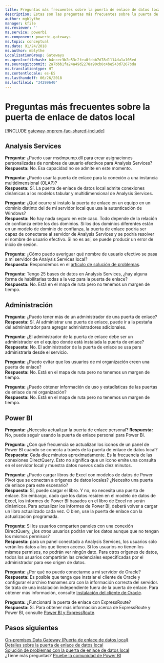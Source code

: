 ```yaml
---
title: Preguntas más frecuentes sobre la puerta de enlace de datos local
description: Estas son las preguntas más frecuentes sobre la puerta de enlace de datos local. Aquí se reúnen en un solo lugar las preguntas más frecuentes sobre la puerta de enlace.
author: mgblythe
manager: kfile
ms.reviewer: ''
ms.service: powerbi
ms.component: powerbi-gateways
ms.topic: conceptual
ms.date: 01/24/2018
ms.author: mblythe
LocalizationGroup: Gateways
ms.openlocfilehash: b4ecec3b2e53c2fea0fcbb7d78d1114da1a105ed
ms.sourcegitcommit: 2a7bbb1fa24a49d2278a90cb0c4be543d7267bda
ms.translationtype: HT
ms.contentlocale: es-ES
ms.lasthandoff: 06/26/2018
ms.locfileid: "34299640"
---
```

# <a name="on-premises-data-gateway-faq"></a>Preguntas más frecuentes sobre la puerta de enlace de datos local
<!-- Shared FAQ shared Include -->
[!INCLUDE [gateway-onprem-faq-shared-include](./includes/gateway-onprem-faq-shared-include.md)]

## <a name="analysis-services"></a>Analysis Services
**Pregunta:** ¿Puedo usar msdmpump.dll para crear asignaciones personalizadas de nombres de usuario efectivos para Analysis Services?  
**Respuesta:** No. Esa capacidad no se admite en este momento.

**Pregunta:** ¿Puedo usar la puerta de enlace para la conexión a una instancia multidimensional (OLAP)?  
**Respuesta:** Sí. La puerta de enlace de datos local admite conexiones dinámicas a los modelos tabular y multidimensional de Analysis Services.

**Pregunta:** ¿Qué ocurre si instalo la puerta de enlace en un equipo en un dominio distinto del de mi servidor local que usa la autenticación de Windows?  
**Respuesta:** No hay nada seguro en este caso. Todo depende de la relación de confianza entre los dos dominios. Si los dos dominios diferentes están en un modelo de dominio de confianza, la puerta de enlace podría ser capaz de conectarse al servidor de Analysis Services y se podría resolver el nombre de usuario efectivo. Si no es así, se puede producir un error de inicio de sesión.

**Pregunta:** ¿Cómo puedo averiguar qué nombre de usuario efectivo se pasa a mi servidor de Analysis Services local?  
**Respuesta:** Respondemos en el [artículo de solución de problemas](service-gateway-onprem-tshoot.md).

**Pregunta:** Tengo 25 bases de datos en Analysis Services, ¿hay alguna forma de habilitarlas todas a la vez para la puerta de enlace?  
**Respuesta:** No. Está en el mapa de ruta pero no tenemos un margen de tiempo.

## <a name="administration"></a>Administración
**Pregunta:** ¿Puedo tener más de un administrador de una puerta de enlace?  
**Respuesta:** Sí. Al administrar una puerta de enlace, puede ir a la pestaña del administrador para agregar administradores adicionales.

**Pregunta:** ¿El administrador de la puerta de enlace debe ser un administrador en el equipo donde está instalada la puerta de enlace?  
**Respuesta:** No. El administrador de la puerta de enlace se usa para administrarla desde el servicio.

**Pregunta:** ¿Puedo evitar que los usuarios de mi organización creen una puerta de enlace?  
**Respuesta:** No. Está en el mapa de ruta pero no tenemos un margen de tiempo.

**Pregunta:** ¿Puedo obtener información de uso y estadísticas de las puertas de enlace de mi organización?  
**Respuesta:** No. Está en el mapa de ruta pero no tenemos un margen de tiempo.

## <a name="power-bi"></a>Power BI
**Pregunta:** ¿Necesito actualizar la puerta de enlace personal?
**Respuesta:** No, puede seguir usando la puerta de enlace personal para Power BI.

**Pregunta:** ¿Con qué frecuencia se actualizan los iconos de un panel de Power BI cuando se conecta a través de la puerta de enlace de datos local?  
**Respuesta:** Cada diez minutos aproximadamente. Es la frecuencia de las conexiones DirectQuery. Esto no significa que un icono emite una consulta en el servidor local y muestra datos nuevos cada diez minutos.

**Pregunta:** ¿Puedo cargar libros de Excel con modelos de datos de Power Pivot que se conectan a orígenes de datos locales? ¿Necesito una puerta de enlace para este escenario?  
**Respuesta:** Sí, puede cargar el libro. Y no, no necesita una puerta de enlace. Sin embargo, dado que los datos residen en el modelo de datos de Excel, los informes de Power BI basados en el libro de Excel no serán dinámicos. Para actualizar los informes de Power BI, deberá volver a cargar un libro actualizado cada vez. O bien, use la puerta de enlace con la actualización programada.

**Pregunta:** Si los usuarios comparten paneles con una conexión DirectQuery, ¿los otros usuarios podrán ver los datos aunque que no tengan los mismos permisos?  
**Respuesta:** para un panel conectado a Analysis Services, los usuarios sólo verán los datos a los que tienen acceso. Si los usuarios no tienen los mismos permisos, no podrán ver ningún dato. Para otros orígenes de datos, todos los usuarios compartirán las credenciales especificadas por el administrador para ese origen de datos.

**Pregunta:** ¿Por qué no puedo conectarme a mi servidor de Oracle?  
**Respuesta:** Es posible que tenga que instalar el cliente de Oracle y configurar el archivo tnsnames.ora con la información correcta del servidor. Se trata de una instalación independiente fuera de la puerta de enlace. Para obtener más información, consulte [Instalación del cliente de Oracle](service-gateway-onprem-manage-oracle.md#installing-the-oracle-client).

**Pregunta:** ¿Funcionará la puerta de enlace con ExpressRoute?  
**Respuesta:** Sí. Para obtener más información acerca de ExpressRoute y Power BI, consulte [Power BI y ExpressRoute](service-admin-power-bi-expressroute.md).

## <a name="next-steps"></a>Pasos siguientes
[On-premises Data Gateway (Puerta de enlace de datos local)](service-gateway-onprem.md)  
[Detalles sobre la puerta de enlace de datos local](service-gateway-onprem-indepth.md)  
[Solución de problemas con la puerta de enlace de datos local](service-gateway-onprem-tshoot.md)  
¿Tiene más preguntas? [Pruebe la comunidad de Power BI](http://community.powerbi.com/)

